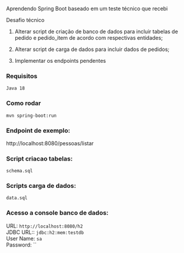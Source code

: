 Aprendendo Spring Boot baseado em um teste técnico que recebi


Desafio técnico

1.  Alterar script de criação de banco de dados para incluir tabelas
    de  pedido e pedido_item de acordo com respectivas entidades;

2. Alterar script de carga de dados para incluir dados de pedidos;

3. Implementar os endpoints pendentes

### Requisitos
```Java 18```

### Como rodar
```mvn spring-boot:run```

### Endpoint de exemplo:
http://localhost:8080/pessoas/listar

### Script criacao tabelas:
```schema.sql```

### Scripts carga de dados:
```data.sql```

### Acesso a console banco de dados:
URL: ```http://localhost:8080/h2```  
JDBC URL:: ```jdbc:h2:mem:testdb```  
User Name: ```sa```  
Password: ``
